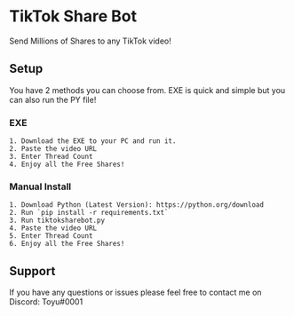 # TikTok Share Bot

Send Millions of Shares to any TikTok video!


## Setup

You have 2 methods you can choose from. EXE is quick and simple but you can also run the PY file!

### EXE
    1. Download the EXE to your PC and run it.
    2. Paste the video URL
    3. Enter Thread Count
    4. Enjoy all the Free Shares!

### Manual Install
    1. Download Python (Latest Version): https://python.org/download
    2. Run `pip install -r requirements.txt`
    3. Run tiktoksharebot.py
    4. Paste the video URL
    5. Enter Thread Count
    6. Enjoy all the Free Shares!


## Support

If you have any questions or issues please feel free to contact me on Discord: Toyu#0001
